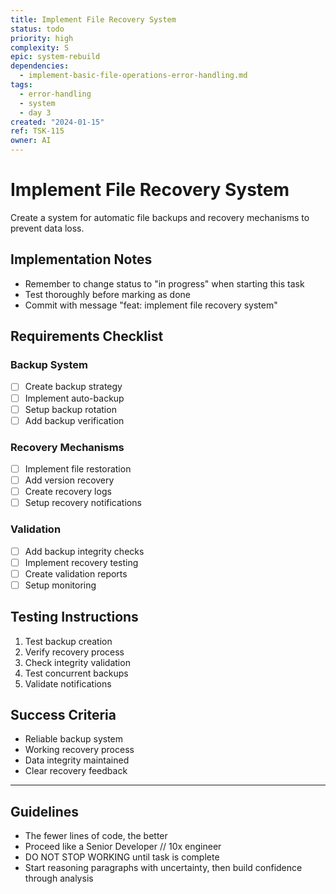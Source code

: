 ```yaml
---
title: Implement File Recovery System
status: todo
priority: high
complexity: S
epic: system-rebuild
dependencies:
  - implement-basic-file-operations-error-handling.md
tags:
  - error-handling
  - system
  - day 3
created: "2024-01-15"
ref: TSK-115
owner: AI
---
```


# Implement File Recovery System

Create a system for automatic file backups and recovery mechanisms to prevent data loss.

## Implementation Notes

- Remember to change status to "in progress" when starting this task
- Test thoroughly before marking as done
- Commit with message "feat: implement file recovery system"

## Requirements Checklist

### Backup System

- [ ] Create backup strategy
- [ ] Implement auto-backup
- [ ] Setup backup rotation
- [ ] Add backup verification

### Recovery Mechanisms

- [ ] Implement file restoration
- [ ] Add version recovery
- [ ] Create recovery logs
- [ ] Setup recovery notifications

### Validation

- [ ] Add backup integrity checks
- [ ] Implement recovery testing
- [ ] Create validation reports
- [ ] Setup monitoring

## Testing Instructions

1. Test backup creation
2. Verify recovery process
3. Check integrity validation
4. Test concurrent backups
5. Validate notifications

## Success Criteria

- Reliable backup system
- Working recovery process
- Data integrity maintained
- Clear recovery feedback

---

## Guidelines

- The fewer lines of code, the better
- Proceed like a Senior Developer // 10x engineer
- DO NOT STOP WORKING until task is complete
- Start reasoning paragraphs with uncertainty, then build confidence through analysis
